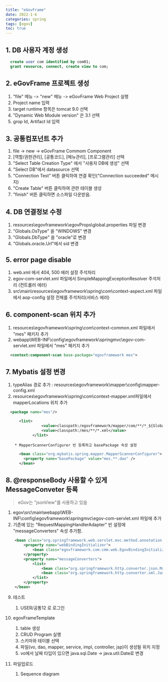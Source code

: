 ```yaml
---
title: "eGovFrame"
date: 2022-1-6
categories: spring  
tags: [egov]
toc: true
---
```



## 1. DB 사용자 계정 생성
```sql
  create user com identified by com01;
  grant resource, connect, create view to com;
```
## 2. eGovFrame 프로젝트 생성
1. "file" 메뉴 -> "new" 메뉴 -> eGovFrame Web Project 실행
2. Project name 입력
3. target runtime 항목은 tomcat 9.0 선택
4. "Dynamic Web Module version" 은 3.1 선택
5. grop Id, Artifact Id 입력

## 3. 공통컴포넌트 추가
1. file -> new -> eGovFrame Commom Component
2. [역할/권한관리], [공통코드], [메뉴관리], [프로그램관리] 선택
3. "Select Table Creation Type" 에서 "사용자 DB에 생성" 선택
4. "Select DB"에서 datasource 선택
5. "Connection Test" 버튼 클릭하여 연결 확인("Connection succeeded" 메시지)
6. "Create Table" 버튼 클릭하여 관련 테이블 생성
7. "finish" 버튼 클릭하면 소스파일 다운받음.

## 4. DB 연결정보 수정
1. resources\egovframework\egovProps\global.properties 파일 변경
2. "Globals.OsType" 을 "WINDOWS" 변경
3. "Globals.DbType" 을 "oracle"로 변경
4. "Globals.oracle.Url"에서 sid  변경

## 5. error page disable
1. web.xml 에서 404, 500 에러 설정 주석처리
2. egov-com-servlet.xml 파일에서 SimpleMappingExceptionResolver 주석처리 (컨트롤러 에러)
3. src\main\resources\egovframework\spring\com\context-aspect.xml 파일에서 aop-config 설정 전체를 주석처리(서비스 에러)

## 6. component-scan 위치 추가
1. resources\egovframework\spring\com\context-common.xml 파일에서 "mes" 패키지 추가
2. webapp\WEB-INF\config\egovframework\springmvc\egov-com-servlet.xml 파일에서 "mes" 패키지 추가  

```xml
  <context:component-scan base-package="egovframework mes">
```

## 7. Mybatis 설정 변경
1. typeAlias 경로 추가 : resources\egovframework\mapper\config\mapper-config.xml
2. resources\egovframework\spring\com\context-mapper.xml파일에서 mapperLocations 위치 추가 

```xml
  <package name="mes"/> 
```
```xml
      <list>
				<value>classpath:/egovframework/mapper/com/**/*_${Globals.DbType}.xml</value>
				<value>classpath:/mes/**/*.xml</value>
			</list>
```
        * MapperScannerConfigurer 빈 등록하고 basePackage 속성 설정
```xml
      <bean class="org.mybatis.spring.mapper.MapperScannerConfigurer">
        <property name="basePackage" value="mes.**.dao" />
      </bean>
```

## 8. @responseBody 사용할 수 있게 MessageConveter 등록
> eGov는 "jsonView"를 사용하고 있음
1. egov\src\main\webapp\WEB-INF\config\egovframework\springmvc\egov-com-servlet.xml 파일에 추가
2. 기존에 있는 "RequestMappingHandlerAdapter" 빈 설정에 "messageConverters" 속성 추가함.

```xml
	<bean class="org.springframework.web.servlet.mvc.method.annotation.RequestMappingHandlerAdapter">
		<property name="webBindingInitializer">
			<bean class="egovframework.com.cmm.web.EgovBindingInitializer" />
		</property>
		<property name="messageConverters">
	        <list>
	            <bean class="org.springframework.http.converter.json.MappingJackson2HttpMessageConverter" />
	            <bean class="org.springframework.http.converter.xml.Jaxb2RootElementHttpMessageConverter" />
	        </list>
    	</property>
	</bean>
```

9. 테스트
    1. USER/공통12 로 로그인

10. egovFrameTemplate
    1. table 생성
    2. CRUD Program 실행
    3. 스키마와 테이블 선택
    4. 파일(vo, dao, mapper, service, impl, controller, jsp)이 생성될 위치 지정
    5. vo에서 날짜 타입이 있으면 java.sql.Date -> java.util.Date로 변경

12. 파일업로드
    1. Sequence diagram

